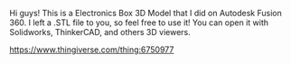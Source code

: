Hi guys! This is a Electronics Box 3D Model that I did on Autodesk Fusion 360. I left a .STL file to you, so feel free to use it! You can open it with Solidworks, ThinkerCAD, and others 3D viewers.

https://www.thingiverse.com/thing:6750977